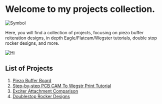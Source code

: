 

# Welcome to my projects collection.

![Symbol](https://yt3.ggpht.com/cEpMzdCyUsdU4Mg-VSrj5XoZV765MkwnZwgEy9WOiQ7tWQ-IH_DcxrJOz1tY39GJ68unsDziMQ=s176-c-k-c0x00ffffff-no-rj)

Here, you will find a collection of projects, focusing on piezo buffer reiteration designs, in depth Eagle/Flatcam/Wegster tutorials, double stop rocker designs, and more.

[![Hi](https://i.ytimg.com/vi/v0ewoMDygK0/hq720.jpg?sqp=-oaymwEXCNAFEJQDSFryq4qpAwkIARUAAIhCGAE=&rs=AOn4CLCZM9zWO2y52xs935yxMredCbvl3g)](https://www.youtube.com/watch?v=v0ewoMDygK0)


## List of Projects

1. [Piezo Buffer Board](http://EJWilcoxProjects.github.io/PBB.html)
2. [Step-by-step PCB CAM To Wegstr Print Tutorial](http://EJWilcoxProjects.github.io/CTW.html)
3. [Exciter Attachment Comparison](http://EJWilcoxProjects.github.io/EEA.html)
4. [Doublestop Rocker Designs](http://EJWilcoxProjects.github.io/DSR.html)

